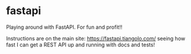 # fastapi
Playing around with FastAPI. For fun and profit!!


Instructions are on the main site: https://fastapi.tiangolo.com/ seeing how fast I can get a REST API up and running with docs and tests! 
